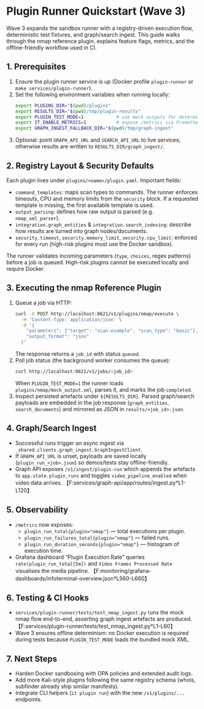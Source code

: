 # Plugin Runner Quickstart (Wave 3)

Wave 3 expands the sandbox runner with a registry-driven execution flow, deterministic test fixtures, and graph/search ingest. This guide walks through the nmap reference plugin, explains feature flags, metrics, and the offline-friendly workflow used in CI.

## 1. Prerequisites

1. Ensure the plugin runner service is up (Docker profile `plugin-runner` or `make services/plugin-runner`).
2. Set the following environment variables when running locally:
   ```bash
   export PLUGINS_DIR="$(pwd)/plugins"
   export RESULTS_DIR="$(pwd)/tmp/plugin-results"
   export PLUGIN_TEST_MODE=1            # use mock outputs for deterministic runs
   export IT_ENABLE_METRICS=1           # expose /metrics via Prometheus middleware
   export GRAPH_INGEST_FALLBACK_DIR="$(pwd)/tmp/graph-ingest"
   ```
3. Optional: point `GRAPH_API_URL` and `SEARCH_API_URL` to live services; otherwise results are written to `RESULTS_DIR/graph_ingest/`.

## 2. Registry Layout & Security Defaults

Each plugin lives under `plugins/<name>/plugin.yaml`. Important fields:

- `command_templates`: maps scan types to commands. The runner enforces timeouts, CPU and memory limits from the `security` block. If a requested template is missing, the first available template is used.
- `output_parsing`: defines how raw output is parsed (e.g. `nmap_xml_parser`).
- `integration.graph_entities` & `integration.search_indexing`: describe how results are turned into graph nodes/documents.
- `security.timeout`, `security.memory_limit`, `security.cpu_limit`: enforced for every run (high-risk plugins must use the Docker sandbox).

The runner validates incoming parameters (`type`, `choices`, regex patterns) before a job is queued. High-risk plugins cannot be executed locally and require Docker.

## 3. Executing the nmap Reference Plugin

1. Queue a job via HTTP:
   ```bash
   curl -X POST http://localhost:8621/v1/plugins/nmap/execute \
     -H 'Content-Type: application/json' \
     -d '{
       "parameters": {"target": "scan.example", "scan_type": "basic"},
       "output_format": "json"
     }'
   ```
   The response returns a `job_id` with status `queued`.
2. Poll job status (the background worker consumes the queue):
   ```bash
   curl http://localhost:8621/v1/jobs/<job_id>
   ```
   When `PLUGIN_TEST_MODE=1` the runner loads `plugins/nmap/mock_output.xml`, parses it, and marks the job `completed`.
3. Inspect persisted artefacts under `${RESULTS_DIR}`. Parsed graph/search payloads are embedded in the job response (`graph_entities`, `search_documents`) and mirrored as JSON in `results/<job_id>.json`.

## 4. Graph/Search Ingest

- Successful runs trigger an async ingest via `_shared.clients.graph_ingest.GraphIngestClient`.
- If `GRAPH_API_URL` is unset, payloads are saved locally (`plugin_run_<job>.json`) so demos/tests stay offline-friendly.
- Graph API exposes `/v1/ingest/plugin-run` which appends the artefacts to `app.state.plugin_runs` and toggles `video_pipeline_enabled` when video data arrives. 【F:services/graph-api/app/routes/ingest.py†L1-L120】

## 5. Observability

- `/metrics` now exposes:
  - `plugin_run_total{plugin="nmap"}` — total executions per plugin.
  - `plugin_run_failures_total{plugin="nmap"}` — failed runs.
  - `plugin_run_duration_seconds{plugin="nmap"}` — histogram of execution time.
- Grafana dashboard “Plugin Execution Rate” queries `rate(plugin_run_total[5m])` and `Video Frames Processed Rate` visualises the media pipeline. 【F:monitoring/grafana-dashboards/infoterminal-overview.json†L560-L660】

## 6. Testing & CI Hooks

- `services/plugin-runner/tests/test_nmap_ingest.py` runs the mock nmap flow end-to-end, asserting graph ingest artefacts are produced. 【F:services/plugin-runner/tests/test_nmap_ingest.py†L1-L60】
- Wave 3 ensures offline determinism: no Docker execution is required during tests because `PLUGIN_TEST_MODE` loads the bundled mock XML.

## 7. Next Steps

- Harden Docker sandboxing with OPA policies and extended audit logs.
- Add more Kali-style plugins following the same registry schema (whois, subfinder already ship similar manifests).
- Integrate CLI helpers (`it plugin run`) with the new `/v1/plugins/...` endpoints.
